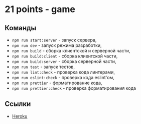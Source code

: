 # 21 points - game

## Команды

- `npm run start:server` - запуск сервера,
- `npm run dev` - запуск режима разработки,
- `npm run build` - сборка клиентской и серверной части,
- `npm run build:client` - сборка клиентской части,
- `npm run build:server` - сборка серверной части,
- `npm run test` - запуск тестов,
- `npm run lint:check` - проверка кода линтерами,
- `npm run eslint:check` - проверка кода eslint'ом,
- `npm run prettier` - форматирование кода,
- `npm run prettier:check` - проверка форматирования кода

## Ссылки

- [Heroku](https://castle-rock-game21.herokuapp.com/)
